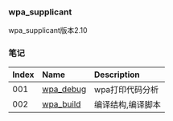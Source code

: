 ### wpa_supplicant

wpa_supplicant版本2.10

### 笔记

|Index|Name|Description|
|:---|:---|:---|
|001|[wpa_debug](./wpa_debug.md)|wpa打印代码分析|
|002|[wpa_build](./wpa_build.md)|编译结构,编译脚本|
